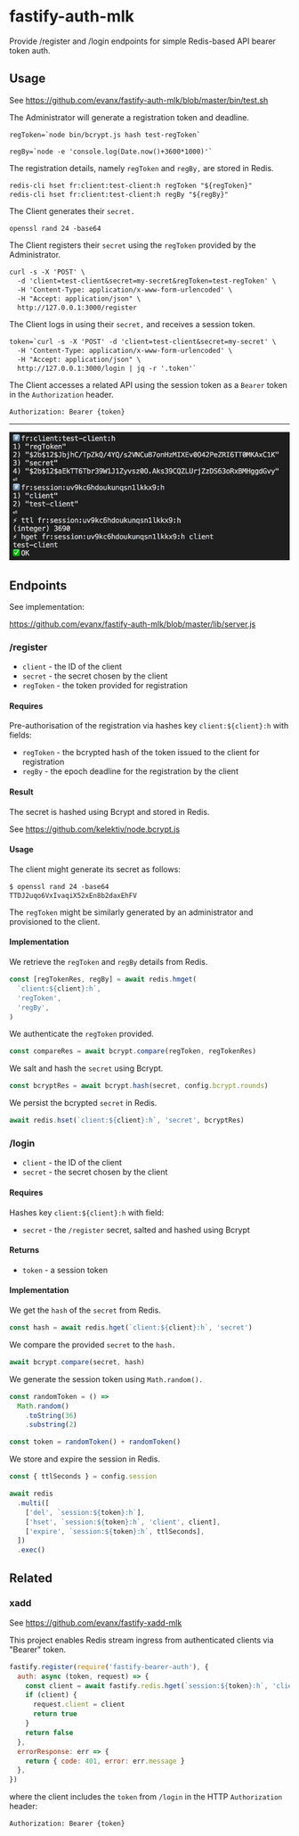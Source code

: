 # fastify-auth-mlk

Provide /register and /login endpoints for simple Redis-based API bearer token auth.

## Usage

See https://github.com/evanx/fastify-auth-mlk/blob/master/bin/test.sh

The Administrator will generate a registration token and deadline.

```shell
regToken=`node bin/bcrypt.js hash test-regToken`
```

```shell
regBy=`node -e 'console.log(Date.now()+3600*1000)'`
```

The registration details, namely `regToken` and `regBy,` are stored in Redis.

```shell
redis-cli hset fr:client:test-client:h regToken "${regToken}"
redis-cli hset fr:client:test-client:h regBy "${regBy}"
```

The Client generates their `secret.`

```
openssl rand 24 -base64
```

The Client registers their `secret` using the `regToken` provided by the Administrator.

```shell
curl -s -X 'POST' \
  -d 'client=test-client&secret=my-secret&regToken=test-regToken' \
  -H 'Content-Type: application/x-www-form-urlencoded' \
  -H "Accept: application/json" \
  http://127.0.0.1:3000/register
```

The Client logs in using their `secret,` and receives a session token.

```shell
token=`curl -s -X 'POST' -d 'client=test-client&secret=my-secret' \
  -H 'Content-Type: application/x-www-form-urlencoded' \
  -H "Accept: application/json" \
  http://127.0.0.1:3000/login | jq -r '.token'`
```

The Client accesses a related API using the session token as a `Bearer` token in the `Authorization` header.

```
Authorization: Bearer {token}
```

<hr>

![test.sh](/docs/20190903-test.jpg?raw=true 'test.sh')

## Endpoints

See implementation:

https://github.com/evanx/fastify-auth-mlk/blob/master/lib/server.js

### /register

- `client` - the ID of the client
- `secret` - the secret chosen by the client
- `regToken` - the token provided for registration

#### Requires

Pre-authorisation of the registration via hashes key `client:${client}:h` with fields:

- `regToken` - the bcrypted hash of the token issued to the client for registration
- `regBy` - the epoch deadline for the registration by the client

#### Result

The secret is hashed using Bcrypt and stored in Redis.

See https://github.com/kelektiv/node.bcrypt.js

#### Usage

The client might generate its secret as follows:

```shell
$ openssl rand 24 -base64
TTDJ2uqo6VxIvaqiX52xEn8b2daxEhFV
```

The `regToken` might be similarly generated by an administrator and provisioned to the client.

#### Implementation

We retrieve the `regToken` and `regBy` details from Redis.

```javascript
const [regTokenRes, regBy] = await redis.hmget(
  `client:${client}:h`,
  'regToken',
  'regBy',
)
```

We authenticate the `regToken` provided.

```javascript
const compareRes = await bcrypt.compare(regToken, regTokenRes)
```

We salt and hash the `secret` using Bcrypt.

```javascript
const bcryptRes = await bcrypt.hash(secret, config.bcrypt.rounds)
```

We persist the bcrypted `secret` in Redis.

```javascript
await redis.hset(`client:${client}:h`, 'secret', bcryptRes)
```

### /login

- `client` - the ID of the client
- `secret` - the secret chosen by the client

#### Requires

Hashes key `client:${client}:h` with field:

- `secret` - the `/register` secret, salted and hashed using Bcrypt

#### Returns

- `token` - a session token

#### Implementation

We get the `hash` of the `secret` from Redis.

```javascript
const hash = await redis.hget(`client:${client}:h`, 'secret')
```

We compare the provided `secret` to the `hash.`

```javascript
await bcrypt.compare(secret, hash)
```

We generate the session token using `Math.random().`

```javascript
const randomToken = () =>
  Math.random()
    .toString(36)
    .substring(2)
```

```javascript
const token = randomToken() + randomToken()
```

We store and expire the session in Redis.

```javascript
const { ttlSeconds } = config.session
```

```javascript
await redis
  .multi([
    ['del', `session:${token}:h`],
    ['hset', `session:${token}:h`, 'client', client],
    ['expire', `session:${token}:h`, ttlSeconds],
  ])
  .exec()
```

## Related

### xadd

See https://github.com/evanx/fastify-xadd-mlk

This project enables Redis stream ingress from authenticated clients via "Bearer" token.

```javascript
fastify.register(require('fastify-bearer-auth'), {
  auth: async (token, request) => {
    const client = await fastify.redis.hget(`session:${token}:h`, 'client')
    if (client) {
      request.client = client
      return true
    }
    return false
  },
  errorResponse: err => {
    return { code: 401, error: err.message }
  },
})
```

where the client includes the `token` from `/login` in the HTTP `Authorization` header:

```
Authorization: Bearer {token}
```
